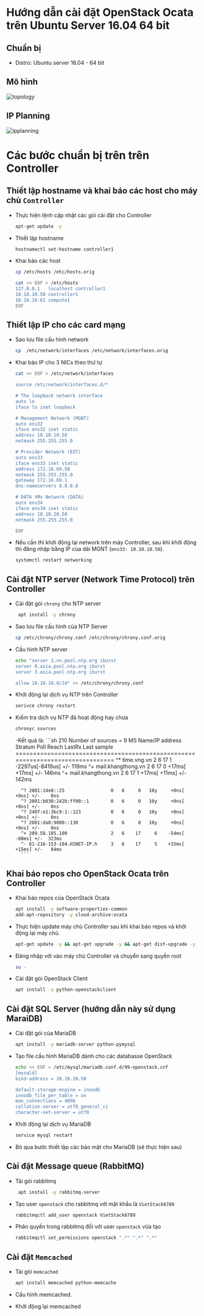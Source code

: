# Hướng dẫn cài đặt OpenStack Ocata trên Ubuntu Server 16.04 64 bit

## Chuẩn bị

- Distro: Ubuntu server 16.04 - 64 bit

## Mô hình

![topology](../images/topo-openstack-ocata-ubuntu16.png)

## IP Planning

![ipplanning](../images/ipplanning.png)

# Các bước chuẩn bị trên trên Controller

## Thiết lập hostname và khai báo các host cho máy chủ `Controller`

- Thực hiện lệnh cập nhật các gói cài đặt cho Controller
    ```sh
    apt-get update -y
    ```

- Thiết lập hostname
    ```sh
    hostnamectl set-hostname controller1
    ```

- Khai báo các host
    ```sh
    cp /etc/hosts /etc/hosts.orig

    cat << EOF > /etc/hosts
    127.0.0.1   localhost controller1
    10.10.10.50 controller1
    10.10.10.61 compute1
    EOF
    ```


## Thiết lập IP cho các card mạng

- Sao lưu file cấu hình network
    ```sh
    cp  /etc/network/interfaces /etc/network/interfaces.orig
    ```

- Khai báo IP cho 3 NICs theo thứ tự 
    ```sh
    cat << EOF > /etc/network/interfaces

    source /etc/network/interfaces.d/*

    # The loopback network interface
    auto lo
    iface lo inet loopback

    # Management Network (MGNT)
    auto ens32
    iface ens32 inet static
    address 10.10.10.50
    netmask 255.255.255.0

    # Provider Network (EXT)
    auto ens33
    iface ens33 inet static
    address 172.16.69.50
    netmask 255.255.255.0
    gateway 172.16.69.1
    dns-nameservers 8.8.8.8

    # DATA VMs Network (DATA)
    auto ens34
    iface ens34 inet static
    address 10.10.20.50
    netmask 255.255.255.0

    EOF
    ```

- Nếu cần thì khởi động lại network trên máy Controller, sau khi khởi động thì đăng nhập bằng IP của dải MGNT (`ens33: 10.10.10.50`).
    ```sh
    systemctl restart networking
    ```

## Cài đặt NTP server (Network Time Protocol) trên Controller

- Cài đặt gói `chrony` cho NTP server
    ```sh
     apt install -y chrony
    ```

- Sao lưu file cấu hình của NTP Server
    ```sh
    cp /etc/chrony/chrony.conf /etc/chrony/chrony.conf.orig
    ```

- Cấu hình NTP server
    ```sh
    echo "server 1.vn.pool.ntp.org iburst 
    server 0.asia.pool.ntp.org iburst 
    server 3.asia.pool.ntp.org iburst

    allow 10.10.10.0/24" >> /etc/chrony/chrony.conf
    ```

- Khởi động lại dịch vụ NTP trên Controller
    ```sh
    serivce chrony restart
    ```

- Kiểm tra dịch vụ NTP đã hoạt động hay chưa
    ```sh
    chronyc sources
    ```

    -Kết quả là:
        ```sh
        210 Number of sources = 9
        MS Name/IP address         Stratum Poll Reach LastRx Last sample
        ===============================================================================
        ^* time.vng.vn                   2   6    17     1  -2297us[-8419us] +/-  119ms
        ^+ mail.khangthong.vn            2   6    17     0    +17ms[  +17ms] +/-  146ms
        ^+ mail.khangthong.vn            2   6    17     1    +17ms[  +11ms] +/-  142ms

        ^? 2001:14e8::25                 0   6     0   10y     +0ns[   +0ns] +/-    0ns
        ^? 2001:b030:242b:ff00::1        0   6     0   10y     +0ns[   +0ns] +/-    0ns
        ^? 240f:e1:3bc9:1::123           0   6     0   10y     +0ns[   +0ns] +/-    0ns
        ^? 2001:da8:9000::130            0   6     0   10y     +0ns[   +0ns] +/-    0ns
        ^+ 209.58.185.100                2   6    17     6    -54ms[  -60ms] +/-  323ms
        ^- 61-216-153-104.HINET-IP.h     3   6    17     5    +15ms[  +15ms] +/-   84ms
        ```

## Khai báo repos cho OpenStack Ocata trên Controller

- Khai báo repos của OpenStack Ocata

    ```sh
    apt install -y software-properties-common
    add-apt-repository -y cloud-archive:ocata
    ```
- Thực hiện update máy chủ Controller sau khi khai báo repos và khởi động lại máy chủ.
    ```sh
    apt-get update -y && apt-get upgrade -y && apt-get dist-upgrade -y && init 6
    ```

- Đăng nhập với vào máy chủ Controller và chuyển sang quyền root
    ```sh
    su -
    ```

- Cài đặt gói OpenStack Client
    ```sh
    apt install -y python-openstackclient
    ```

## Cài đặt SQL Server (hướng dẫn này sử dụng MaraiDB)

- Cài đặt gói của MariaDB
    ```sh
    apt install -y mariadb-server python-pymysql
    ```

- Tạo file cấu hình MariaDB dành cho các databasse OpenStack
    ```sh
    echo << EOF > /etc/mysql/mariadb.conf.d/99-openstack.cnf
    [mysqld]
    bind-address = 10.10.10.50

    default-storage-engine = innodb
    innodb_file_per_table = on
    max_connections = 4096
    collation-server = utf8_general_ci
    character-set-server = utf8
    ```

- Khởi động lại dịch vụ MariaDB
    ```sh
    service mysql restart
    ```

- Bỏ qua bước thiết lập các bảo mật cho MariaDB (sẽ thực hiện sau)

## Cài đặt Message queue (RabbitMQ)

- Tải gói rabbitmq
    ```sh
     apt install -y rabbitmq-server
    ```

- Tạo user `openstack` cho rabbitmq với mật khẩu là `VietStack6789`
    ```sh
    rabbitmqctl add_user openstack VietStack6789
    ```

- Phân quyền trong rabbitmq đối với user `openstack` vừa tạo
    ```sh
    rabbitmqctl set_permissions openstack ".*" ".*" ".*"
    ```

## Cài đặt `Memcached`

- Tải gói `memcached`
    ```sh
    apt install memcached python-memcache
    ```

- Cấu hình memcached.

- Khởi động lại memcached

